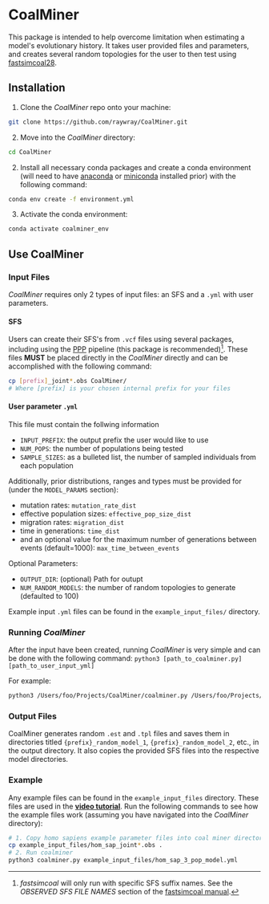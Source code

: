 # CoalMiner
This package is intended to help overcome limitation when estimating a model's evolutionary history. It takes user provided files and parameters, and creates several random topologies for the user to then test using [fastsimcoal28](https://cmpg.unibe.ch/software/fastsimcoal28/).

## Installation
1. Clone the *CoalMiner* repo onto your machine:
```bash
git clone https://github.com/raywray/CoalMiner.git
```
2. Move into the *CoalMiner* directory:
```bash
cd CoalMiner
```
2. Install all necessary conda packages and create a conda environment (will need to have [anaconda](https://docs.anaconda.com/anaconda/install/) or [miniconda](https://docs.anaconda.com/free/miniconda/miniconda-install/) installed prior) with the following command:

```bash
conda env create -f environment.yml
```

3. Activate the conda environment:
```bash
conda activate coalminer_env
```

## Use CoalMiner
### Input Files
*CoalMiner* requires only 2 types of input files: an SFS and a `.yml` with user parameters. 

#### SFS
Users can create their SFS's from `.vcf` files using several packages, including using the [PPP](https://ppp.readthedocs.io/en/latest/PPP_pages/Input_File_Generators/vcf_to_fastsimcoal.html) pipeline (this package is recommended)[^1]. These files **MUST** be placed directly in the *CoalMiner* directly and can be accomplished with the following command: 
```bash
cp [prefix]_joint*.obs CoalMiner/
# Where [prefix] is your chosen internal prefix for your files
```

#### User parameter `.yml`
This file must contain the follwing information
- `INPUT_PREFIX`: the output prefix the user would like to use 
- `NUM_POPS`: the number of populations being tested 
- `SAMPLE_SIZES`: as a bulleted list, the number of sampled individuals from each population 

Additionally, prior distributions, ranges and types must be provided for (under the `MODEL_PARAMS` section): 
- mutation rates: `mutation_rate_dist`
- effective population sizes: `effective_pop_size_dist`
- migration rates: `migration_dist`
- time in generations: `time_dist`
- and an optional value for the maximum number of generations between events (default=1000): `max_time_between_events` 

Optional Parameters:
- `OUTPUT_DIR`: (optional) Path for outupt
- `NUM_RANDOM_MODELS`: the number of random topologies to generate (defaulted to 100)


Example input `.yml` files can be found in the `example_input_files/` directory.

### Running *CoalMiner*
After the input have been created, running *CoalMiner* is very simple and can be done with the following command: `python3 [path_to_coalminer.py] [path_to_user_input_yml]`

For example:

```bash
python3 /Users/foo/Projects/CoalMiner/coalminer.py /Users/foo/Projects/coalminer_input.yml
```

### Output Files
CoalMiner generates random `.est` and `.tpl` files and saves them in directories titled `{prefix}_random_model_1`, `{prefix}_random_model_2`, etc., in the output directory. It also copies the provided SFS files into the respective model directories. 

### Example
Any example files can be found in the `example_input_files` directory. These files are used in the [**video tutorial**](https://youtu.be/XNAofUfulHw). Run the following commands to see how the example files work (assuming you have navigated into the *CoalMiner* directory):

```bash
# 1. Copy homo sapiens example parameter files into coal miner directory
cp example_input_files/hom_sap_joint*.obs .
# 2. Run coalminer
python3 coalminer.py example_input_files/hom_sap_3_pop_model.yml
```

[^1]: *fastsimcoal* will only run with specific SFS suffix names. See the *OBSERVED SFS FILE NAMES* section of the [fastsimcoal manual](https://cmpg.unibe.ch/software/fastsimcoal28/man/fastsimcoal28.pdf).

